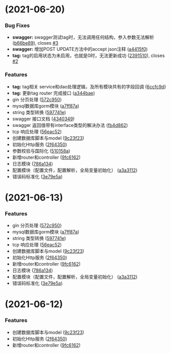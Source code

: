#  (2021-06-20)


### Bug Fixes

* **swagger:** swagger测试tag时，无法调用任何结构，参入参数无法解析 ([b66be89](https://github.com/golang-minibear2333/gin-blog/commit/b66be898776144f6de3e290b6dcd52dc6b9a8031)), closes [#3](https://github.com/golang-minibear2333/gin-blog/issues/3)
* **swagger:** 增加POST UPDATE方法中的accept json注释 ([a4415f0](https://github.com/golang-minibear2333/gin-blog/commit/a4415f0229f22794afcca3b42790b197a13b56c8))
* **tag:** tag的启用状态为未启用，也就是0时，无法更新成功 ([2391510](https://github.com/golang-minibear2333/gin-blog/commit/23915107641528230b5085a27472414a1fd8edc1)), closes [#2](https://github.com/golang-minibear2333/gin-blog/issues/2)


### Features

* **tag:** tag相关 service和dao处理逻辑，及所有模块共有的字段回调 ([6ccfc9d](https://github.com/golang-minibear2333/gin-blog/commit/6ccfc9d40bf42aaae687c11902e6b06435f01cc2))
* **tag:** 更新tag router 完成接口 ([a344bae](https://github.com/golang-minibear2333/gin-blog/commit/a344baee6c8a8a7d376f2abe8b6a3b8a0d7cfb91))
* gin 分页处理 ([572c950](https://github.com/golang-minibear2333/gin-blog/commit/572c9501ae291dafe26c03fdb8d4544d43a09567))
* mysql数据库gorm模块 ([a7ff87a](https://github.com/golang-minibear2333/gin-blog/commit/a7ff87a1174980f0d1beef9cb951689b4be1a6f1))
* string 类型转换 ([597741e](https://github.com/golang-minibear2333/gin-blog/commit/597741e38e39c370bf084d2e1b7021ba7e45304e))
* swagger 接口文档 ([4340349](https://github.com/golang-minibear2333/gin-blog/commit/43403498951748bfb19d845a0fa5ec5acdd068d9))
* swagger 返回值带有interface类型的解决办法 ([fb4d862](https://github.com/golang-minibear2333/gin-blog/commit/fb4d8620e00917366b73fac3ae446bb8047ea994))
* tcp 响应处理 ([56eac52](https://github.com/golang-minibear2333/gin-blog/commit/56eac52db57bdaf9a2de873cf30a459074f80fe6))
* 创建数据库脚本与model ([9c23f23](https://github.com/golang-minibear2333/gin-blog/commit/9c23f238a89208d80f5a7e4892091b6baad846fb))
* 初始化Http服务 ([2f64350](https://github.com/golang-minibear2333/gin-blog/commit/2f643506afac6af48d839fd306c15a4d5576a415))
* 参数校验与国际化 ([510158a](https://github.com/golang-minibear2333/gin-blog/commit/510158ae84813c694182d32c32c6478b282d1852))
* 新增router和controller ([9fc6162](https://github.com/golang-minibear2333/gin-blog/commit/9fc61621bde26e3181a0c64d87aa1f7c8f758a5c))
* 日志模块 ([786a134](https://github.com/golang-minibear2333/gin-blog/commit/786a134d0ef028d4823e821a9fd2dc5bcd193fad))
* 配置模块（配置文件，配置解析，全局变量初始化） ([a3a3112](https://github.com/golang-minibear2333/gin-blog/commit/a3a3112614a1f6438062b1f202b0d6901d69c745))
* 错误码标准化 ([3e79e5a](https://github.com/golang-minibear2333/gin-blog/commit/3e79e5a48fe1c7985f299916aa26b7b5c23814de))



#  (2021-06-13)


### Features

* gin 分页处理 ([572c950](https://github.com/golang-minibear2333/gin-blog/commit/572c9501ae291dafe26c03fdb8d4544d43a09567))
* mysql数据库gorm模块 ([a7ff87a](https://github.com/golang-minibear2333/gin-blog/commit/a7ff87a1174980f0d1beef9cb951689b4be1a6f1))
* string 类型转换 ([597741e](https://github.com/golang-minibear2333/gin-blog/commit/597741e38e39c370bf084d2e1b7021ba7e45304e))
* tcp 响应处理 ([56eac52](https://github.com/golang-minibear2333/gin-blog/commit/56eac52db57bdaf9a2de873cf30a459074f80fe6))
* 创建数据库脚本与model ([9c23f23](https://github.com/golang-minibear2333/gin-blog/commit/9c23f238a89208d80f5a7e4892091b6baad846fb))
* 初始化Http服务 ([2f64350](https://github.com/golang-minibear2333/gin-blog/commit/2f643506afac6af48d839fd306c15a4d5576a415))
* 新增router和controller ([9fc6162](https://github.com/golang-minibear2333/gin-blog/commit/9fc61621bde26e3181a0c64d87aa1f7c8f758a5c))
* 日志模块 ([786a134](https://github.com/golang-minibear2333/gin-blog/commit/786a134d0ef028d4823e821a9fd2dc5bcd193fad))
* 配置模块（配置文件，配置解析，全局变量初始化） ([a3a3112](https://github.com/golang-minibear2333/gin-blog/commit/a3a3112614a1f6438062b1f202b0d6901d69c745))
* 错误码标准化 ([3e79e5a](https://github.com/golang-minibear2333/gin-blog/commit/3e79e5a48fe1c7985f299916aa26b7b5c23814de))



#  (2021-06-12)


### Features

* 创建数据库脚本与model ([9c23f23](https://github.com/golang-minibear2333/gin-blog/commit/9c23f238a89208d80f5a7e4892091b6baad846fb))
* 初始化Http服务 ([2f64350](https://github.com/golang-minibear2333/gin-blog/commit/2f643506afac6af48d839fd306c15a4d5576a415))
* 新增router和controller ([9fc6162](https://github.com/golang-minibear2333/gin-blog/commit/9fc61621bde26e3181a0c64d87aa1f7c8f758a5c))



